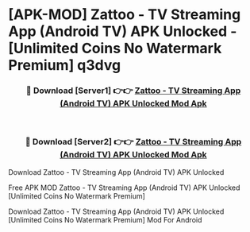 # [APK-MOD] Zattoo - TV Streaming App (Android TV) APK Unlocked - [Unlimited Coins No Watermark Premium] q3dvg



<div align="center">
<h3>🔴 Download [Server1] 👉👉 <a href="https://momento.my/?title=Zattoo_-_TV_Streaming_App_(Android_TV)_APK_Unlocked">Zattoo - TV Streaming App (Android TV) APK Unlocked Mod Apk</a></h3><br>

<h3>🔴 Download [Server2] 👉👉 <a href="https://momento.my/?title=Zattoo_-_TV_Streaming_App_(Android_TV)_APK_Unlocked">Zattoo - TV Streaming App (Android TV) APK Unlocked Mod Apk</a></h3>
</div>



Download Zattoo - TV Streaming App (Android TV) APK Unlocked 

Free APK MOD Zattoo - TV Streaming App (Android TV) APK Unlocked [Unlimited Coins No Watermark Premium]

Download Zattoo - TV Streaming App (Android TV) APK Unlocked [Unlimited Coins No Watermark Premium] Mod For Android
